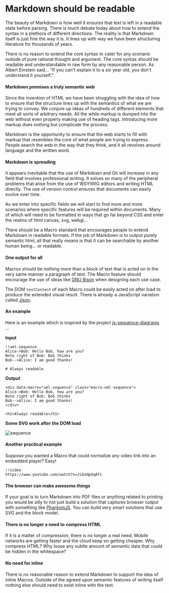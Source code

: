 # Markdown should be readable

The beauty of Markdown is how well it ensures that text is left in a readable
state before parsing. There is much debate today about how to extend the
syntax in a plethora of different directions. The reality is that Markdown
itself is just fine the way it is. It lines up with way we have been structuring
literature for thousands of years.

There is no reason to extend the core syntax to cater for any scenario outside
of pure rational thought and argument. The core syntax should be readable and
understandable in raw form by any reasonable person.  As Albert Einstein
said... “If you can't explain it to a six year old, you don't understand it
yourself.”

#### Markdown promises a truly semantic web

Since the invention of HTML we have been struggling with the idea of how to
ensure that the structure lines up with the semantics of what we are trying
to convey. We conjure up ideas of hundreds of different elements that meet
all sorts of arbitrary needs. All the while markup is dumped into the web
without even properly making use of heading tags. Introducing more markup
does nothing but complicate the process.

Markdown is the opportunity to ensure that the web starts to fill with
markup that resembles the core of what people are trying to express. People
search the web in the way that they think, and it all revolves around
language and the written word.

#### Markdown is spreading

It appears inevitable that the use of Markdown and Git will increase in any
field that involves professional writing. It solves so many of the peripheral
problems that arise from the use of WSYIWIG editors and writing HTML directly.
The use of version control ensures that documents can easily evolve over time.

As we enter into specific fields we will start to find more and more scenarios
where specific features will be required within documents. Many of which will
need to be formatted in ways that go far beyond CSS and enter the realms of html
canvas, svg, webgl...

There should be a Macro standard that encourages people to extend Markdown in
readable formats. If the job of Markdown is to output purely semantic html, all
that really means is that it can be searchable by another human being... or
readable.

#### One output for all

Macros should be nothing more than a block of text that is acted on in the very
same manner a paragraph of text. The Macro feature should encourage the use of
ideas like [GNU Bison](http://en.wikipedia.org/wiki/GNU_bison) when designing
each use case.

The DOM `textContent` of each Macro could be easily acted on after load to
produce the extended visual result. There is already a JavaScript variation
called [Jison](http://zaach.github.io/jison/).

#### An example

Here is an example which is inspired by the project [js-sequence-diagrams](http://github.com/bramp/js-sequence-diagrams) ...

**Input**

```
!!uml-sequence
Alice->Bob: Hello Bob, how are you?
Note right of Bob: Bob thinks
Bob-->Alice: I am good thanks!

# Always readable
```

**Output**

```
<div data-macro="uml-sequence" class="macro-uml-sequence">
Alice->Bob: Hello Bob, how are you?
Note right of Bob: Bob thinks
Bob-->Alice: I am good thanks!
</div>

<h1>Always readable</h1>
```

**Some SVG work after the DOM load**

![sequence](https://camo.githubusercontent.com/e8ee954236ea5f7fa37274c727c6267f2e3550e5/687474703a2f2f6272616d702e6769746875622e696f2f6a732d73657175656e63652d6469616772616d732f696d616765732f73616d706c652e737667)

#### Another practical example

Suppose you wanted a Macro that could normalize any video link into an embedded player?  Easy!

```
!!video
https://www.youtube.com/watch?v=JibxHpXqAfc
```

#### The browser can make awesome things

If your goal is to turn Markdown into PDF files or anything related to printing
you would be silly to not just build a solution that captures browser output
with something like [PhantomJS](http://phantomjs.org/). You can build very smart
solutions that use SVG and the block model.

#### There is no longer a need to compress HTML

If it is a matter of compression, there is no longer a real need. Mobile
networks are getting faster and the cloud keep on getting cheaper. Why compress
HTML?  Why loose any subtle amount of semantic data that could be hidden in the
whitespace?

#### No need for inline

There is no reasonable reason to extend Markdown to support the idea of inline
Macros. Outside of the agreed upon semantic features of writing itself nothing
else should need to exist inline with the text.
